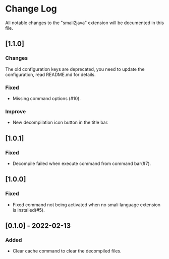 # Change Log

All notable changes to the "smali2java" extension will be documented in this file.

## [1.1.0]

### Changes

The old configuration keys are deprecated, you need to update the configuration, read README.md for details.

### Fixed

- Missing command options (#10).

### Improve

- New decompilation icon button in the title bar.

## [1.0.1]

### Fixed

- Decompile failed when execute command from command bar(#7).

## [1.0.0]

### Fixed

- Fixed command not being activated when no smali language extension is installed(#5).


## [0.1.0] - 2022-02-13

### Added

- Clear cache command to clear the decompiled files.
